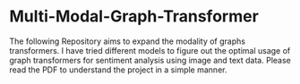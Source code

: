 # Multi-Modal-Graph-Transformer
The following Repository aims to expand the modality of graphs transformers. I have tried different models to figure out the optimal usage of graph transformers for sentiment analysis using image and text data.
Please read the PDF to understand the project in a simple manner.
